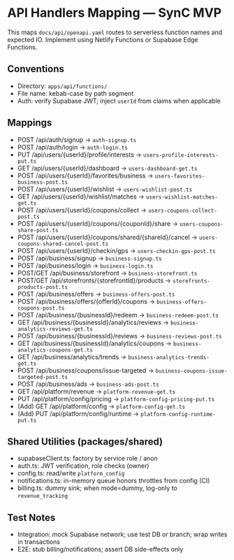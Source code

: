 # API Handlers Mapping — SynC MVP

This maps `docs/api/openapi.yaml` routes to serverless function names and expected IO. Implement using Netlify Functions or Supabase Edge Functions.

## Conventions
- Directory: `apps/api/functions/`
- File name: kebab-case by path segment
- Auth: verify Supabase JWT; inject `userId` from claims when applicable

## Mappings
- POST /api/auth/signup → `auth-signup.ts`
- POST /api/auth/login → `auth-login.ts`
- PUT /api/users/{userId}/profile/interests → `users-profile-interests-put.ts`
- GET /api/users/{userId}/dashboard → `users-dashboard-get.ts`
- POST /api/users/{userId}/favorites/business → `users-favorites-business-post.ts`
- POST /api/users/{userId}/wishlist → `users-wishlist-post.ts`
- GET /api/users/{userId}/wishlist/matches → `users-wishlist-matches-get.ts`
- POST /api/users/{userId}/coupons/collect → `users-coupons-collect-post.ts`
- POST /api/users/{userId}/coupons/{couponId}/share → `users-coupons-share-post.ts`
- POST /api/users/{userId}/coupons/shared/{shareId}/cancel → `users-coupons-shared-cancel-post.ts`
- POST /api/users/{userId}/checkin/gps → `users-checkin-gps-post.ts`
- POST /api/business/signup → `business-signup.ts`
- POST /api/business/login → `business-login.ts`
- POST/GET /api/business/storefront → `business-storefront.ts`
- POST/GET /api/storefronts/{storefrontId}/products → `storefronts-products-post.ts`
- POST /api/business/offers → `business-offers-post.ts`
- POST /api/business/offers/{offerId}/coupons → `business-offers-coupons-post.ts`
- POST /api/business/{businessId}/redeem → `business-redeem-post.ts`
- GET /api/business/{businessId}/analytics/reviews → `business-analytics-reviews-get.ts`
- POST /api/business/{businessId}/reviews → `business-reviews-post.ts`
- GET /api/business/{businessId}/analytics/coupons → `business-analytics-coupons-get.ts`
- GET /api/business/analytics/trends → `business-analytics-trends-get.ts`
- POST /api/business/coupons/issue-targeted → `business-coupons-issue-targeted-post.ts`
- POST /api/business/ads → `business-ads-post.ts`
- GET /api/platform/revenue → `platform-revenue-get.ts`
- PUT /api/platform/config/pricing → `platform-config-pricing-put.ts`
- (Add) GET /api/platform/config → `platform-config-get.ts`
- (Add) PUT /api/platform/config/runtime → `platform-config-runtime-put.ts`

## Shared Utilities (packages/shared)
- supabaseClient.ts: factory by service role / anon
- auth.ts: JWT verification, role checks (owner)
- config.ts: read/write `platform_config`
- notifications.ts: in-memory queue honors throttles from config (CI)
- billing.ts: dummy sink; when mode=dummy, log-only to `revenue_tracking`

## Test Notes
- Integration: mock Supabase network; use test DB or branch; wrap writes in transactions
- E2E: stub billing/notifications; assert DB side-effects only
